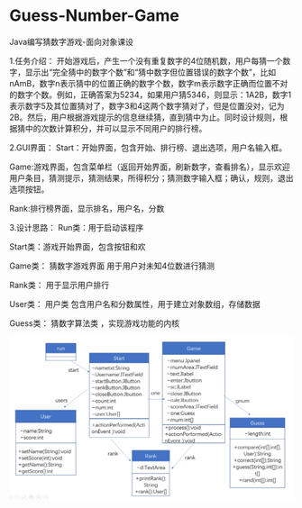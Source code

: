 # Guess-Number-Game
Java编写猜数字游戏-面向对象课设

1.任务介绍：
开始游戏后，产生一个没有重复数字的4位随机数，用户每猜一个数字，显示出“完全猜中的数字个数”和“猜中数字但位置错误的数字个数”，比如nAmB，数字n表示猜中的位置正确的数字个数，数字m表示数字正确而位置不对的数字个数。例如，正确答案为5234，如果用户猜5346，则显示：1A2B，数字1表示数字5及其位置猜对了，数字3和4这两个数字猜对了，但是位置没对，记为2B。然后，用户根据游戏提示的信息继续猜，直到猜中为止。同时设计规则，根据猜中的次数计算积分，并可以显示不同用户的排行榜。

2.GUI界面：
Start：开始界面，包含开始、排行榜、退出选项，用户名输入框。

Game:游戏界面，包含菜单栏（返回开始界面，刷新数字，查看排名），显示欢迎用户条目，猜测提示，猜测结果，所得积分；猜测数字输入框；确认，规则，退出选项按钮。

Rank:排行榜界面，显示排名，用户名，分数

3.设计思路：
Run类：用于启动该程序

Start类：游戏开始界面，包含按钮和欢

Game类： 猜数字游戏界面 用于用户对未知4位数进行猜测

Rank类： 用于显示用户排行

User类： 用户类 包含用户名和分数属性，用于建立对象数组，存储数据

Guess类： 猜数字算法类 ，实现游戏功能的内核

![image](https://github.com/2226174644/Guess-Number-Game/blob/main/uml.png)
